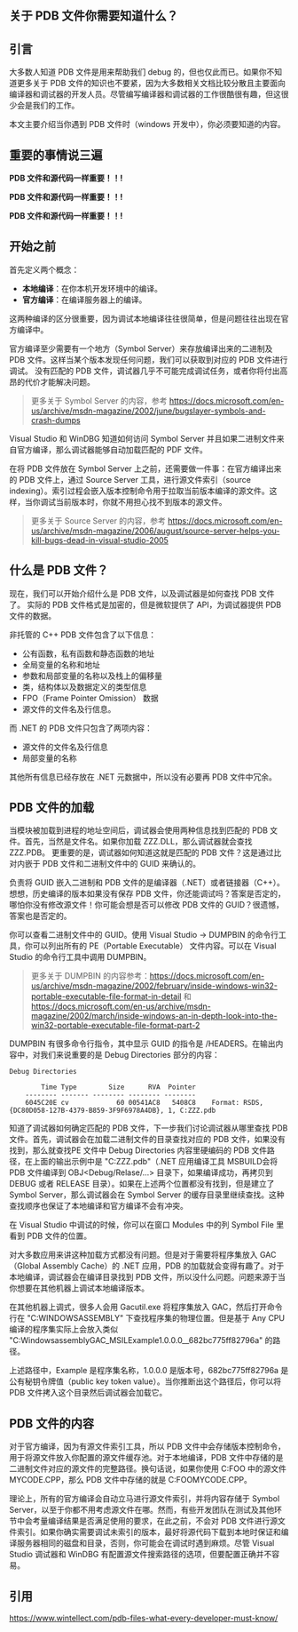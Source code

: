 ## 关于 PDB 文件你需要知道什么？

## 引言

大多数人知道 PDB 文件是用来帮助我们 debug 的，但也仅此而已。如果你不知道更多关于 PDB 文件的知识也不要紧，因为大多数相关文档比较分散且主要面向编译器和调试器的开发人员。尽管编写编译器和调试器的工作很酷很有趣，但这很少会是我们的工作。

本文主要介绍当你遇到 PDB 文件时（windows 开发中），你必须要知道的内容。

## 重要的事情说三遍

**PDB 文件和源代码一样重要！！!** 

**PDB 文件和源代码一样重要！！!** 
 
**PDB 文件和源代码一样重要！！!** 

## 开始之前    

首先定义两个概念：
- **本地编译**：在你本机开发环境中的编译。
- **官方编译**：在编译服务器上的编译。

这两种编译的区分很重要，因为调试本地编译往往很简单，但是问题往往出现在官方编译中。

官方编译至少需要有一个地方（Symbol Server）来存放编译出来的二进制及 PDB 文件。这样当某个版本发现任何问题，我们可以获取到对应的 PDB 文件进行调试。
没有匹配的 PDB 文件，调试器几乎不可能完成调试任务，或者你将付出高昂的代价才能解决问题。

> 更多关于 Symbol Server 的内容，参考 https://docs.microsoft.com/en-us/archive/msdn-magazine/2002/june/bugslayer-symbols-and-crash-dumps

Visual Studio 和 WinDBG 知道如何访问 Symbol Server 并且如果二进制文件来自官方编译，那么调试器能够自动加载匹配的 PDF 文件。

在将 PDB 文件放在 Symbol Server 上之前，还需要做一件事：在官方编译出来的 PDB 文件上，通过 Source Server 工具，进行源文件索引（source indexing）。索引过程会嵌入版本控制命令用于拉取当前版本编译的源文件。这样，当你调试当前版本时，你就不用担心找不到版本的源文件。

> 更多关于 Source Server 的内容，参考 https://docs.microsoft.com/en-us/archive/msdn-magazine/2006/august/source-server-helps-you-kill-bugs-dead-in-visual-studio-2005

## 什么是 PDB 文件？

现在，我们可以开始介绍什么是 PDB 文件，以及调试器是如何查找 PDB 文件了。
实际的 PDB 文件格式是加密的，但是微软提供了 API，为调试器提供 PDB 文件的数据。

非托管的 C++ PDB 文件包含了以下信息：
- 公有函数，私有函数和静态函数的地址
- 全局变量的名称和地址
- 参数和局部变量的名称以及栈上的偏移量
- 类，结构体以及数据定义的类型信息
- FPO（Frame Pointer Omission） 数据
- 源文件的文件名及行信息。

而 .NET 的 PDB 文件只包含了两项内容：
- 源文件的文件名及行信息
- 局部变量的名称

其他所有信息已经存放在 .NET 元数据中，所以没有必要再 PDB 文件中冗余。

## PDB 文件的加载

当模块被加载到进程的地址空间后，调试器会使用两种信息找到匹配的 PDB 文件。首先，当然是文件名。如果你加载 ZZZ.DLL，那么调试器就会查找 ZZZ.PDB。
更重要的是，调试器如何知道这就是匹配的 PDB 文件？这是通过比对内嵌于 PDB 文件和二进制文件中的 GUID 来确认的。

负责将 GUID 嵌入二进制和 PDB 文件的是编译器（.NET）或者链接器（C++）。想想，历史编译的版本如果没有保存 PDB 文件，你还能调试吗？答案是否定的，哪怕你没有修改源文件！你可能会想是否可以修改 PDB 文件的 GUID？很遗憾，答案也是否定的。

你可以查看二进制文件中的 GUID。使用 Visual Studio -> DUMPBIN 的命令行工具，你可以列出所有的 PE（Portable Executable） 文件内容。可以在 Visual Studio 的命令行工具中调用 DUMPBIN。

> 更多关于 DUMPBIN 的内容参考：https://docs.microsoft.com/en-us/archive/msdn-magazine/2002/february/inside-windows-win32-portable-executable-file-format-in-detail 和 https://docs.microsoft.com/en-us/archive/msdn-magazine/2002/march/inside-windows-an-in-depth-look-into-the-win32-portable-executable-file-format-part-2

DUMPBIN 有很多命令行指令，其中显示 GUID 的指令是 /HEADERS。在输出内容中，对我们来说重要的是 Debug Directories 部分的内容：

```
Debug Directories

        Time Type        Size      RVA  Pointer
    -------- ------- -------- -------- --------
    6045C20E cv            60 00541AC8   5408C8    Format: RSDS, {DC80D058-127B-4379-B859-3F9F6978A4DB}, 1, C:ZZZ.pdb
```

知道了调试器如何确定匹配的 PDB 文件，下一步我们讨论调试器从哪里查找 PDB 文件。首先，调试器会在加载二进制文件的目录查找对应的 PDB 文件，如果没有找到，那么就查找PE 文件中 Debug Directories 内容里硬编码的 PDB 文件路径，在上面的输出示例中是 "C:ZZZ.pdb"（.NET 应用编译工具 MSBUILD会将 PDB 文件编译到 OBJ<Debug/Relase/...> 目录下，如果编译成功，再拷贝到 DEBUG 或者 RELEASE 目录）。如果在上述两个位置都没有找到，但是建立了 Symbol Server，那么调试器会在 Symbol Server 的缓存目录里继续查找。这种查找顺序也保证了本地编译和官方编译不会有冲突。

在 Visual Studio 中调试的时候，你可以在窗口 Modules 中的列 Symbol File 里看到 PDB 文件的位置。 

对大多数应用来讲这种加载方式都没有问题。但是对于需要将程序集放入 GAC（Global Assembly Cache）的 .NET 应用，PDB 的加载就会变得有趣了。对于本地编译，调试器会在编译目录找到 PDB 文件，所以没什么问题。问题来源于当你想要在其他机器上调试本地编译版本。

在其他机器上调式，很多人会用 Gacutil.exe 将程序集放入 GAC，然后打开命令行在 "C:WINDOWSASSEMBLY" 下查找程序集的物理位置。但是基于 Any CPU 编译的程序集实际上会放入类似 "C:WindowsassemblyGAC_MSILExample1.0.0.0__682bc775ff82796a" 的路径。

上述路径中，Example 是程序集名称，1.0.0.0 是版本号，682bc775ff82796a 是公有秘钥令牌值（public key token value）。当你推断出这个路径后，你可以将 PDB 文件拷入这个目录然后调试器会加载它。

## PDB 文件的内容

对于官方编译，因为有源文件索引工具，所以 PDB 文件中会存储版本控制命令，用于将源文件放入你配置的源文件缓存池。对于本地编译，PDB 文件中存储的是二进制文件对应的源文件的完整路径。换句话说，如果你使用 C:FOO 中的源文件 MYCODE.CPP，那么 PDB 文件中存储的就是 C:FOOMYCODE.CPP。

理论上，所有的官方编译会自动立马进行源文件索引，并将内容存储于 Symbol Server，以至于你都不用考虑源文件在哪。然而，有些开发团队在测试及其他环节中会考量编译结果是否满足使用的要求，在此之前，不会对 PDB 文件进行源文件索引。如果你确实需要调试未索引的版本，最好将源代码下载到本地时保证和编译服务器相同的磁盘和目录，否则，你可能会在调试时遇到麻烦。尽管 Visual Studio 调试器和 WinDBG 有配置源文件搜索路径的选项，但要配置正确并不容易。

## 引用
https://www.wintellect.com/pdb-files-what-every-developer-must-know/
